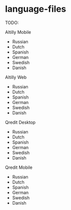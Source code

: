 # language-files

TODO:

Altilly Mobile
- Russian
- Dutch
- Spanish
- German
- Swedish
- Danish

Altilly Web
- Russian
- Dutch
- Spanish
- German
- Swedish
- Danish

Qredit Desktop
- Russian
- Dutch
- Spanish
- German
- Swedish
- Danish

Qredit Mobile
- Russian
- Dutch
- Spanish
- German
- Swedish
- Danish

